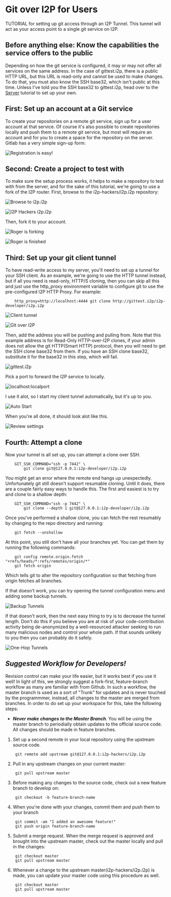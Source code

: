 Git over I2P for Users
======================

TUTORIAL for setting up git access through an I2P Tunnel. This tunnel will act
as your access point to a single git service on I2P.

## Before anything else: Know the capabilities the service offers to the public

Depending on how the git service is configured, it may or may not offer all
services on the same address. In the case of gittest.i2p, there is a public
HTTP URL, but this URL is read-only and cannot be used to make changes. To do
that, you must also know the SSH base32, which isn't public at this time. Unless
I've told you the SSH base32 to gittest.i2p, head over to the [Server](GITLAB.md)
tutorial to set up your own.

## First: Set up an account at a Git service

To create your repositories on a remote git service, sign up for a user account
at that service. Of course it's also possible to create repositories locally
and push them to a remote git service, but most will require an account and for
you to create a space for the repository on the server. Gitlab has a very simple
sign-up form:

![Registration is easy!](register.png)

## Second: Create a project to test with

To make sure the setup process works, it helps to make a repository to test with
from the server, and for the sake of this tutorial, we're going to use a fork of
the I2P router. First, browse to the i2p-hackers/i2p.i2p repository:

![Browse to i2p.i2p](explore.png)

![I2P Hackers i2p.i2p](i2p.png)

Then, fork it to your account.

![Roger is forking](fork.png)

![Roger is finished](forked.png)

## Third: Set up your git client tunnel

To have read-write access to my server, you'll need to set up a tunnel for your
SSH client. As an example, we're going to use the HTTP tunnel instead, but if
all you need is read-only, HTTP/S cloning, then you can skip all this and just
use the http_proxy environment variable to configure git to use the
pre-configured I2P HTTP Proxy. For example:

        http_proxy=http://localhost:4444 git clone http://gittest.i2p/i2p-developer/i2p.i2p

![Client tunnel](wizard1.png)

![Git over I2P](wizard2.png)

Then, add the address you will be pushing and pulling from. Note that this
example address is for Read-Only HTTP-over-I2P clones, if your admin does not
allow the git HTTP(Smart HTTP) protocol, then you will need to get the SSH clone
base32 from them. If you have an SSH clone base32, substitute it for the base32
in this step, which will fail.

![gittest.i2p](wizard3.png)

Pick a port to forward the I2P service to locally.

![localhost:localport](wizard4.png)

I use it alot, so I start my client tunnel automatically, but it's up to you.

![Auto Start](wizard5.png)

When you're all done, it should look alot like this.

![Review settings](wizard6.png)

## Fourth: Attempt a clone


Now your tunnel is all set up, you can attempt a clone over SSH.

        GIT_SSH_COMMAND="ssh -p 7442" \
            git clone git@127.0.0.1:i2p-developer/i2p.i2p

You might get an error where the remote end hangs up unexpectedly.
Unfortunately git still doesn't support resumable cloning. Until it does, there
are a couple fairly easy ways to handle this. The first and easiest is to try
and clone to a shallow depth:

        GIT_SSH_COMMAND="ssh -p 7442" \
            git clone --depth 1 git@127.0.0.1:i2p-developer/i2p.i2p

Once you've performed a shallow clone, you can fetch the rest resumably by
changing to the repo directory and running:

        git fetch --unshallow

At this point, you still don't have all your branches yet. You can get them by
running the following commands:

        git config remote.origin.fetch "+refs/heads/*:refs/remotes/origin/*"
        git fetch origin

Which tells git to alter the repository configuration so that fetching from
origin fetches all branches.

If that doesn't work, you can try opening the tunnel configuration menu and
adding some backup tunnels.

![Backup Tunnels](tweak2.png)

If that doesn't work, then the next easy thing to try is to decrease the tunnel
length. Don't do this if you believe you are at risk of your code-contribution
activity being de-anonymized by a well-resourced attacker seeking to run
many malicious nodes and control your whole path. If that sounds unlikely to you
then you can probably do it safely.

![One-Hop Tunnels](tweak1.png)

## *Suggested Workflow for Developers!*

Revision control can make your life easier, but it works best if you use it
well! In light of this, we strongly suggest a fork-first, feature-branch
workflow as many are familiar with from Github. In such a workflow, the master
branch is used as a sort of "Trunk" for updates and is never touched by the
programmmer, instead, all changes to the master are merged from branches. In
order to do set up your workspace for this, take the following steps:

- ***Never make changes to the Master Branch***. You will be using the master
branch to periodially obtain updates to the official source code. All changes
should be made in feature branches.

1. Set up a second remote in your local repository using the upstream source
 code.

        git remote add upstream git@127.0.0.1:i2p-hackers/i2p.i2p

2. Pull in any upstream changes on your current master:

        git pull upstream master

3. Before making any changes to the source code, check out a new feature branch
 to develop on:

        git checkout -b feature-branch-name

4. When you're done with your changes, commit them and push them to your branch

        git commit -am "I added an awesome feature!"
        git push origin feature-branch-name

5. Submit a merge request. When the merge request is approved and brought into
 the upstream master, check out the master locally and pull in the changes:

        git checkout master
        git pull upstream master

6. Whenever a change to the upstream master(i2p-hackers/i2p.i2p) is made, you
 can update your master code using this procedure as well.

        git checkout master
        git pull upstream master
